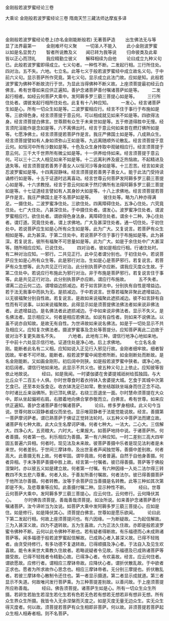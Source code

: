 <!-- { "loadSidebar": true } -->
金刚般若波罗蜜经论三卷


大乘论
金刚般若波罗蜜经论三卷
隋南天竺三藏法师达摩岌多译


　　

金刚般若波罗蜜经论卷上(亦名金刚能断般若)
无著菩萨造
　　出生佛法无与等　　显了法界最第一
　　金刚难坏句义聚　　一切圣人不能入
　　此小金刚波罗蜜　　以如是名显势力
　　智者所说教及义　　闻已转为我等说
　　归命彼类及此辈　　皆以正心而顶礼
　　我应精勤立彼义　　解释相续为自他
　　论曰成立九种义句已。此般若波罗蜜即得成立。七义句者。一种性不断。二发起行相。三行所住处。四对治。五不失。六地。七立名。此等七义于般若波罗蜜经中成立故名义句。于中前六义句。显示菩萨所作究竟。第七义句。显示成立此法门故。应如是知。此般若波罗蜜为佛种不断故流行于世。为显此当得佛种不断义故。上座须菩提最初经云白佛言。希有世尊如来应供正遍知。善护念诸菩萨善付嘱诸菩萨如是等。
　　二发起行相者。如经云何菩萨大乘中。发阿耨多罗三藐三菩提心如是等。
　　三行所住处者。谓彼发起行相所住处也。此复有十八种应知。
　　一发心。经言诸菩萨生如是心。所有一切众生如是等。二波罗蜜相应行。经言不住于事行于布施如是等。三欲得色身。经言须菩提于意云何。可以相成就见如来不如是等。四欲得法身。经言须菩提白佛言。世尊颇有众生于未来世如是等。五于修道得胜中无慢。经言须陀洹能作是念如是等。六不离佛出时。经言于意云何如来昔在燃灯佛所如是等。七愿净佛土。经言须菩提若菩萨作是言。我庄严佛国土如是等。八成熟众生。经言须菩提譬如有人身如须弥山王如是等。九远离随顺外论散乱。经言须菩提于意云何。如恒河中所有沙数如是等。十色及众生身抟取中观破相应行。经言须菩提于意云何。三千大千世界所有微尘如是等。十一供养给侍如来。经言须菩提于意云何。可以三十二大人相见如来不如是等。十二远离利养及疲乏热恼故。不起精进及退失等。经言须菩提若善男子善女人以恒河沙等身如是等。十三忍苦。经言如来说忍波罗蜜如是等。十四离寂静味。经言须菩提若善男子善女人。能于此法门受持读诵修行如是等。十五于证道时远离喜动。经言世尊云何菩萨发阿耨多罗三藐三菩提心如是等。十六求教授。经言于意云何如来于然灯佛所有法得阿耨多罗三藐三菩提如是等。十七证道经言譬如有人其身妙大如是等。十八上求佛地。经言须菩提若菩萨作是言。我庄严佛国土是不名菩萨如是等。
　　彼住处等。略为八种亦得满足。一摄住处。二波罗蜜净住处。三欲住处。四离障碍住处。五净心住处。六究竟住处。七广大住处。八甚深住处。于中摄住处者。谓发心。波罗蜜净住处者。谓波罗蜜相应行。欲住处者。谓欲得色身法身。离障碍住处者。谓余十二种。净心住处者。谓灯道。究竟住处者。谓上求佛地。广大及甚深住处者。通一切住处。于初住处中。若说菩萨应生如是心所有众生如是等。此为广大。又复说言。若菩萨有众生相如是等。此为甚深。于第二住处中。若说菩萨不住于事行于布施如是等。此为甚深。若复说言。彼所有福聚不可思量如是等。此为广大。如是于余住处中广大甚深等。随所相应应知。已说住处。
　　四对治者。彼如是相应行相。行诸住处时。有二种对治应知。一邪行。二共见正行。此中见者谓分别也。于初住处中。若说菩萨应生如是心所有众生等。此是邪行对治。生如是心是菩萨邪行。若复说言。若菩萨有众生想等。此为共见正行对治。此分别执菩萨亦应断。谓我应灭度众生故。于第二住处中。若说应行布施此为邪行对治。非于布施是菩萨邪行。若复说言住于事等。此是共见正行对治。此分别执菩萨亦应断。谓应行布施故。
　　五不失者。谓离二边云何二边。谓增益边损减边。若于如言辞法中。分别执有自性是增益边。若于法无我事中而执为无。是损减边。于中若说言。世尊若福聚非聚此遮增益边。以无彼福聚分别自性故。若复说言。是故如来说福聚此遮损减边。彼不如言辞有自性而有可说事。以如来说福聚故。此得显示如是须菩提佛法佛法者如来说非佛法者。此遮增益边。是名佛法者此遮损减边。于中如来说非佛法者。显示不失义。是名佛法者。显示相应义。何者是相应若佛法。如说有自性者。则如来不说佛法。以虽不说亦自知故。是故无有自性。为世谛故如来说名佛法。如是于一切处显示不共及相应义。应知复次佛法者。摄波罗蜜事及念处等菩提分。应知菩萨离此二边故于彼对治不复更失故名不失。
　　六地者。此地有三种。谓信行地净心地如来地。于中前十六处显示信行地。证道住处是净心地。后上求佛地。
　　七立名名金刚。能断者此名有二义相。应知如说入正见行入邪见行故。金刚者细牢故。细者智因故。牢者不可坏故。能断者。般若波罗蜜中闻思修所断。如金刚断处而断故。是名金刚能断。又如画金刚形。初后阔中则狭。如是般若波罗蜜中狭者。谓净心地。初后阔者。谓信行地如来地。此显示不共义也。彼五种义句上上依止。应知彼等皆依止地故说。
　　经曰。如是我闻。一时婆伽婆在舍婆提城祇树给孤独园。与大比丘众千二百五十人俱。尔时世尊食时着衣持钵入舍婆提大城。乞食于其城中次第乞食已。还至本处饭食讫。收衣钵洗足已如常。敷坐结跏趺坐端身而住正念不动。尔时诸比丘来诣佛所。到已顶礼佛足。右绕三匝退坐一面。尔时慧命须菩提在大众中。即从坐起偏袒右肩。右膝着地向佛合掌恭敬而立。白佛言。希有世尊。如来应供正遍知。善护念诸菩萨善付嘱诸菩萨。
　　论曰。修多罗身相续。此义句今当说。世尊何故以寂静者威仪而坐也。显示唯寂静者于法能觉能说故。经言。善摄第一菩萨摩诃萨者。谓已熟菩萨于佛证正觉转法轮时。以五种义中菩萨法而建立故。诸菩萨有七种大故。此大众生名摩诃萨埵。何者七种大。一法大。二心大。三信解大。四净心大。五资粮大。六时大。七果报大。如菩萨地持中说。于诸菩萨所。何者善摄。何者第一也。利乐相应为善摄。第一有六种应知。一时二差别三高大四牢固五普遍六异相。何者时。现见法及未来故。彼菩萨善摄中乐者是现见法利者是未来世。何者差别。于世间三摩钵帝。及出世圣者声闻独觉等。善摄中差别故。何者高大。此善摄无有上故。何者牢固。谓毕竟故。何者普遍。自然于自他身善摄。何者异相。于未净菩萨善摄中胜上故。经言第一付嘱者。彼已得善摄。菩萨等于佛般涅槃时。亦以彼五义如是建立故。何者第一付嘱。有六种因缘一入处二法尔得三转教四不失五悲六尊重。何者入处。于善友所善付嘱故。何者法尔。彼已得善摄菩萨于他所法尔善摄。何者转教。汝等于余菩萨应当善摄是名转教。此等三种如其次第即是不失。及悲尊重等应知。此善摄付嘱二种。显示种性不断。
　　经曰。世尊云何菩萨大乘中。发阿耨多罗三藐三菩提心。应云何住。云何修行。云何降伏其心。
　　尔时佛告须菩提。善哉善哉须菩提。如汝所说。如来善护念诸菩萨善付嘱诸菩萨。汝今谛听当为汝说。如菩萨大乘中发阿耨多罗三藐三菩提心。应如是住。如是修行。如是降伏其心。须菩提白佛言。世尊如是愿乐欲闻。
　　论曰此下第二发起行相。何故上座须菩提问也。有六因缘。一为断疑故。二为起信解故。三为入甚深义故。四为不退转故。五为生喜故。六为正法久住故。亦即是般若波罗蜜令佛种不断。云何以此令佛种不断也。若有疑者得断故。有乐福德而心未成熟诸菩萨等。闻多福德于般若波罗蜜起信解故。已成熟心者入甚深义故。已得不轻贱者。由贪受持修行。有多功德不复退转故。已得顺摄及净心者。于法自入及见生欢喜故。能令未来世大乘教久住故者。若略说疑者令见故。乐福德及已成熟诸菩萨等摄受故。已得不轻贱者令精勤心故。已得净心者。令欢喜故。经言。应云何住者。谓欲愿故。应修行者。谓相应三摩钵帝故。应降伏心者。谓折伏散乱故。于中欲者正求也。愿者为所求故作心思念也。相应三摩钵帝者。无分别三摩提也。折伏散乱者。若彼三摩钵帝心散制令还住也。第一者显示摄道。第二者显示成就道。第三者显示不失道。何故唯问发行菩萨乘。为三种菩提差别故。以善问故。于上座须菩提所应称善哉。
　　经曰。佛告须菩提。诸菩萨生如是心。所有一切众生众生所摄。若卵生若胎生若湿生若化生若有色若无色若有想若无想若非有想非无想。所有众生界众生所摄。我皆令入无余涅槃而灭度之。如是灭度无量无边众生。实无众生得灭度者。何以故。须菩提若菩萨有众生相即非菩萨。何以故。非须菩提若菩萨起众生相人相寿者相。则不名菩萨。
